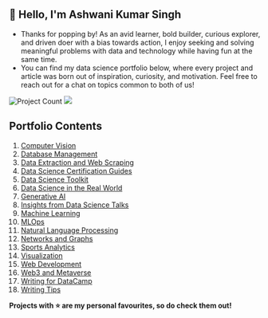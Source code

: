 ## 👋 Hello, I'm Ashwani Kumar Singh

- Thanks for popping by! As an avid learner, bold builder, curious explorer, and driven doer with a bias towards action, I enjoy seeking and solving meaningful problems with data and technology while having fun at the same time. 
- You can find my data science portfolio below, where every project and article was born out of inspiration, curiosity, and motivation. Feel free to reach out for a chat on topics common to both of us!

![Project Count](https://komarev.com/ghpvc/?username=AshwaniKuSingh&color=green) ![](https://img.shields.io/static/v1?label=Project+count&message=7&color=2ea44f)

## Portfolio Contents
1. [Computer Vision](#computer-vision)
2. [Database Management](#database)
3. [Data Extraction and Web Scraping](#data-extraction-and-web-scraping)
4. [Data Science Certification Guides](#data-science-certification-guides)
5. [Data Science Toolkit](#data-science-tools)
6. [Data Science in the Real World](#real-world-data-science)
7. [Generative AI](#generative-ai)
8. [Insights from Data Science Talks](#talks)
9. [Machine Learning](#machine-learning)
10. [MLOps](#mlops)
11. [Natural Language Processing](#natural-language-processing)
12. [Networks and Graphs](#networks-and-graphs)
13. [Sports Analytics](#sports-analytics)
14. [Visualization](#visualization)
15. [Web Development](#web-development)
16. [Web3 and Metaverse](#web3)
17. [Writing for DataCamp](#writing-for-datacamp)
18. [Writing Tips](#writing-tips)

**Projects with :star: are my personal favourites, so do check them out!**
